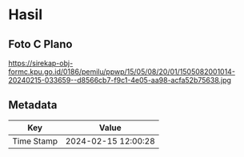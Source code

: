 # Hasil

## Foto C Plano

https://sirekap-obj-formc.kpu.go.id/0186/pemilu/ppwp/15/05/08/20/01/1505082001014-20240215-033659--d8566cb7-f9c1-4e05-aa98-acfa52b75638.jpg


## Metadata

| Key        | Value               |
| ---------- | ------------------- |
| Time Stamp | 2024-02-15 12:00:28 |



